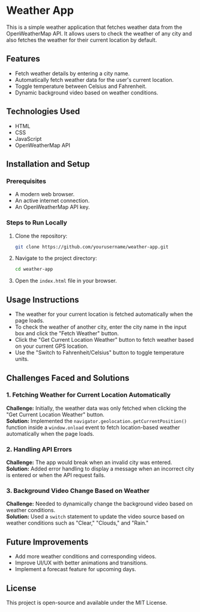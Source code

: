 # Weather App  

This is a simple weather application that fetches weather data from the OpenWeatherMap API. It allows users to check the weather of any city and also fetches the weather for their current location by default.  

## Features  
- Fetch weather details by entering a city name.  
- Automatically fetch weather data for the user's current location.  
- Toggle temperature between Celsius and Fahrenheit.  
- Dynamic background video based on weather conditions.  

## Technologies Used  
- HTML  
- CSS  
- JavaScript  
- OpenWeatherMap API  

## Installation and Setup  

### Prerequisites  
- A modern web browser.  
- An active internet connection.  
- An OpenWeatherMap API key.  

### Steps to Run Locally  
1. Clone the repository:  
   ```sh  
   git clone https://github.com/yourusername/weather-app.git  
   ```
2. Navigate to the project directory:  
   ```sh  
   cd weather-app  
   ```
3. Open the `index.html` file in your browser.  

## Usage Instructions  
- The weather for your current location is fetched automatically when the page loads.  
- To check the weather of another city, enter the city name in the input box and click the "Fetch Weather" button.  
- Click the "Get Current Location Weather" button to fetch weather based on your current GPS location.  
- Use the "Switch to Fahrenheit/Celsius" button to toggle temperature units.  

## Challenges Faced and Solutions  

### 1. Fetching Weather for Current Location Automatically  
**Challenge:** Initially, the weather data was only fetched when clicking the "Get Current Location Weather" button.  
**Solution:** Implemented the `navigator.geolocation.getCurrentPosition()` function inside a `window.onload` event to fetch location-based weather automatically when the page loads.  

### 2. Handling API Errors  
**Challenge:** The app would break when an invalid city was entered.  
**Solution:** Added error handling to display a message when an incorrect city is entered or when the API request fails.  

### 3. Background Video Change Based on Weather  
**Challenge:** Needed to dynamically change the background video based on weather conditions.  
**Solution:** Used a `switch` statement to update the video source based on weather conditions such as "Clear," "Clouds," and "Rain."  

## Future Improvements  
- Add more weather conditions and corresponding videos.  
- Improve UI/UX with better animations and transitions.  
- Implement a forecast feature for upcoming days.  

## License  
This project is open-source and available under the MIT License.  
